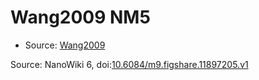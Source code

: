 <a name="material" />

# Wang2009 NM5
<script type="application/ld+json">
  {
    "@context": "https://schema.org/",
    "@type": "ChemicalSubstance",
    "@id": "https://egonw.github.io/nanowiki/nanowiki168.html#material",
    "http://purl.org/dc/terms/conformsTo":
      {
        "@type": "CreativeWork",
        "@id": "https://bioschemas.org/profiles/ChemicalSubstance/0.4-RELEASE/"
      },
    "identfier": "168",
    "name": "Wang2009 NM5",
    "url": "https://egonw.github.io/nanowiki/nanowiki168.html#material",
    "sameAs": "http://127.0.0.1/mediawiki/index.php/Special:URIResolver/Wang2009_NM5"
  }
</script>


* Source: [Wang2009](Wang2009.md)


Source: NanoWiki 6, doi:[10.6084/m9.figshare.11897205.v1](https://doi.org/10.6084/m9.figshare.11897205.v1)
